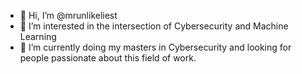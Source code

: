 - 👋 Hi, I’m @mrunlikeliest
- 👀 I’m interested in the intersection of Cybersecurity and Machine Learning
- 🌱 I’m currently doing my masters in Cybersecurity and looking for people passionate about this field of work.

<!---
mrunlikeliest/mrunlikeliest is a ✨ special ✨ repository because its `README.md` (this file) appears on your GitHub profile.
You can click the Preview link to take a look at your changes.
--->
